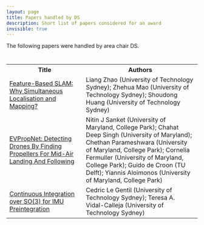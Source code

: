 ```yaml
---
layout: page
title: Papers handled by DS
description: Short list of papers considered for an award
invisible: true
---
```


The following papers were handled by area chair DS.

<table class="table" style="margin-top: 40px;">
<tr><th width="40%">Title</th><th width="60%">Authors</th></tr>

<tr><td><a href="../../papers/009/">Feature-Based SLAM: Why Simultaneous Localisation and Mapping?</a></td><td>Liang Zhao (University of Technology Sydney); Zhehua Mao (University of Technology Sydney); Shoudong Huang (University of Technology Sydney)</td></tr>
<tr><td><a href="../../papers/074/">EVPropNet: Detecting Drones By Finding Propellers For Mid-Air Landing And Following</a></td><td>Nitin J Sanket (University of Maryland, College Park); Chahat Deep Singh (University of Maryland); Chethan Parameshwara (University of Maryland, College Park); Cornelia Fermuller (University of Maryland, College Park); Guido de Croon (TU Delft); Yiannis Aloimonos (University of Maryland, College Park)</td></tr>
<tr><td><a href="../../papers/078/">Continuous Integration over SO(3) for IMU Preintegration</a></td><td>Cedric Le Gentil (University of Technology Sydney); Teresa A. Vidal-Calleja (University of Technology Sydney)</td></tr>

</table>

